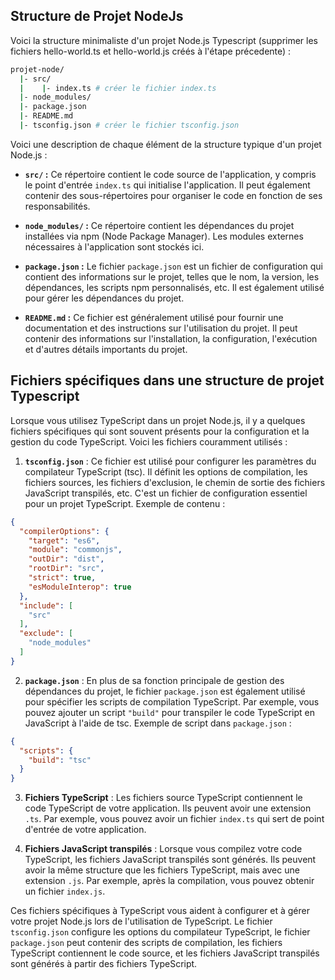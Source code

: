 ## Structure de Projet NodeJs

Voici la structure minimaliste d'un projet Node.js Typescript (supprimer les fichiers hello-world.ts et hello-world.js créés à l'étape précedente) :

```bash
projet-node/
  |- src/
  |    |- index.ts # créer le fichier index.ts
  |- node_modules/
  |- package.json
  |- README.md
  |- tsconfig.json # créer le fichier tsconfig.json
```

Voici une description de chaque élément de la structure typique d'un projet Node.js :

- **`src/` :** Ce répertoire contient le code source de l'application, y compris le point d'entrée `index.ts` qui initialise l'application. Il peut également contenir des sous-répertoires pour organiser le code en fonction de ses responsabilités.

- **`node_modules/` :** Ce répertoire contient les dépendances du projet installées via npm (Node Package Manager). Les modules externes nécessaires à l'application sont stockés ici.

- **`package.json` :** Le fichier `package.json` est un fichier de configuration qui contient des informations sur le projet, telles que le nom, la version, les dépendances, les scripts npm personnalisés, etc. Il est également utilisé pour gérer les dépendances du projet.

- **`README.md` :** Ce fichier est généralement utilisé pour fournir une documentation et des instructions sur l'utilisation du projet. Il peut contenir des informations sur l'installation, la configuration, l'exécution et d'autres détails importants du projet.

## Fichiers spécifiques dans une structure de projet Typescript

Lorsque vous utilisez TypeScript dans un projet Node.js, il y a quelques fichiers spécifiques qui sont souvent présents pour la configuration et la gestion du code TypeScript. Voici les fichiers couramment utilisés :

1. **`tsconfig.json`** : Ce fichier est utilisé pour configurer les paramètres du compilateur TypeScript (tsc). Il définit les options de compilation, les fichiers sources, les fichiers d'exclusion, le chemin de sortie des fichiers JavaScript transpilés, etc. C'est un fichier de configuration essentiel pour un projet TypeScript. Exemple de contenu :

```json
{
  "compilerOptions": {
    "target": "es6",
    "module": "commonjs",
    "outDir": "dist",
    "rootDir": "src",
    "strict": true,
    "esModuleInterop": true
  },
  "include": [
    "src"
  ],
  "exclude": [
    "node_modules"
  ]
}
```

2. **`package.json`** : En plus de sa fonction principale de gestion des dépendances du projet, le fichier `package.json` est également utilisé pour spécifier les scripts de compilation TypeScript. Par exemple, vous pouvez ajouter un script `"build"` pour transpiler le code TypeScript en JavaScript à l'aide de tsc. Exemple de script dans `package.json` :

```json
{
  "scripts": {
    "build": "tsc"
  }
}
```

3. **Fichiers TypeScript** : Les fichiers source TypeScript contiennent le code TypeScript de votre application. Ils peuvent avoir une extension `.ts`. Par exemple, vous pouvez avoir un fichier `index.ts` qui sert de point d'entrée de votre application.

4. **Fichiers JavaScript transpilés** : Lorsque vous compilez votre code TypeScript, les fichiers JavaScript transpilés sont générés. Ils peuvent avoir la même structure que les fichiers TypeScript, mais avec une extension `.js`. Par exemple, après la compilation, vous pouvez obtenir un fichier `index.js`.

Ces fichiers spécifiques à TypeScript vous aident à configurer et à gérer votre projet Node.js lors de l'utilisation de TypeScript. Le fichier `tsconfig.json` configure les options du compilateur TypeScript, le fichier `package.json` peut contenir des scripts de compilation, les fichiers TypeScript contiennent le code source, et les fichiers JavaScript transpilés sont générés à partir des fichiers TypeScript. 

